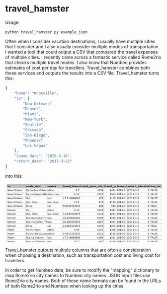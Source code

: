 # travel_hamster

Usage:

    python travel_hamster.py example.json

Often when I consider vacation destinations, I usually have multiple cities that I consider and I also usually consider multiple modes of transportation. I wanted a tool that could output a CSV that compared the travel expenses of multiple cities. I recently came across a fantastic service called Rome2rio that checks multiple travel modes. I also know that Numbeo provides estimates of cost per day for travellers. Travel_hamster combines both these services and outputs the results into a CSV file. Travel_hamster turns this:

```javascript
{
	"home": "Knoxville",
	"to": [
		"New-Orleans",
		"Denver",
		"Miami",
		"New-York",
		"Seattle",
		"Chicago",
		"San-Diego",
		"Phoenix",
		"Las-Vegas"
	],
	"leave_date": "2015-3-14",
	"return_date": "2015-3-22"
}
```

into this:

![ScreenShot](https://raw.githubusercontent.com/cmwslw/travel_hamster/master/output_example.png)

Travel_hamster outputs multiple columns that are often a consideration when choosing a destination, such as transportation cost and living cost for travellers.

In order to get Numbeo data, be sure to modify the "mapping" dictionary to map Rome2rio city names to Numbeo city names. JSON input files use Rome2rio city names. Both of these name formats can be found in the URLs of both Rome2rio and Numbeo when looking up the cities.
